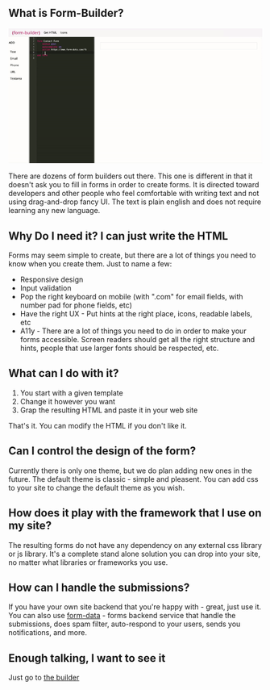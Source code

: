 ## What is Form-Builder?
![screenshot](./form-builder-cast.gif)

There are dozens of form builders out there. This one is different in that it doesn't ask you to fill in forms in order to create forms.
It is directed toward developers and other people who feel comfortable with writing text and not using drag-and-drop fancy UI. The text is plain english and does not require learning any new language.

## Why Do I need it? I can just write the HTML
Forms may seem simple to create, but there are a lot of things you need to know when you create them. Just to name a few:
* Responsive design
* Input validation
* Pop the right keyboard on mobile (with ".com" for email fields, with number pad for phone fields, etc)
* Have the right UX - Put hints at the right place, icons, readable labels, etc
* A11y - There are a lot of things you need to do in order to make your forms accessible. Screen readers should get all the right structure and hints, people that use larger fonts should be respected, etc.

## What can I do with it?
1. You start with a given template
2. Change it however you want
3. Grap the resulting HTML and paste it in your web site

That's it. You can modify the HTML if you don't like it. 

## Can I control the design of the form?
Currently there is only one theme, but we do plan adding new ones in the future. 
The default theme is classic - simple and pleasent. You can add css to your site to change the default theme as you wish.

## How does it play with the framework that I use on my site?
The resulting forms do not have any dependency on any external css library or js library. It's a complete stand alone solution you can drop into your site, no matter what libraries or frameworks you use.

## How can I handle the submissions?
If you have your own site backend that you're happy with - great, just use it.
You can also use [form-data](https://www.form-data.com) - forms backend service that handle the submissions, does spam filter, auto-respond to your users, sends you notifications, and more.

## Enough talking, I want to see it
Just go to [the builder](./src/index.html)
